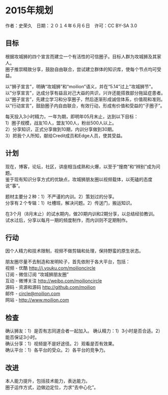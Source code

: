 # 2015年规划

作者：史荣久　日期：２０１４年６月６日　许可：CC BY-SA 3.0

## 目标

根据攻城狮的四个宣言而建立一个有活性的可信圈子。目标人群为攻城狮及其家人。  
圈子推崇精致分享，鼓励自由联合，尝试建立群体的知识库，使每个节点均可受益。

以"狮子宣言"，明确“攻城狮”和“moilion”语义，并在“5.14”过上"攻城狮节"。  
以"分享宣言"，达成分享有益且对己大益的共识，兴许还能搭救部分拖延症患者。  
以“圈子宣言”，先建立学习和分享圈子，然后逐渐形成诚信体系，价值观和准则。  
以“行动宣言”，鼓励圈子内自由联合，有效行动，形成有价值和受益的“子圈子”。

每天投入3小时精力，一年为期，即明年05月末止，达到以下目标：  
1）圈子规模，战友10人，盟友100人，粉丝500人以上。  
2）分享知识，正式分享做到10期，内训分享做到30期。  
3）把我个人所知，献给Credit成员和Edge人员，使其受益。

## 计划

现在，博客，论坛，社区，讲座相当成熟和火爆，以至于“搜商”和“辨别”成为问题。  
鉴于现有知识分享方式的优缺点，攻城狮朋友圈以视频载体，以死磕的态度说“事”。  

题材主要分２种：1）不严谨的内训。2）策划过的分享。  
分享有２个专辑：1）吐槽班，解决问题。2）传送门，搬运知识。

在3个月（8月末止）的试水期内，做20期内训和2期分享，以总结经验教训。  
试水过后，分享以每月一期的频度制作，而内训则不定期制作。

## 行动

因个人精力和技术限制，视频不做剪辑和处理，保持野蛮的原生状态。  

朋友圈尽量不去制造和发明轮子，首先依附于各大平台，包括：  
视频 - 优酷 http://i.youku.com/moilioncircle  
订阅 - 微信订阅 “攻城狮朋友圈”  
互动 - 微博关注 http://weibo.com/moilioncircle  
源码 - 资源和源码 http://github.com/moilion  
邮件 - circle@moilion.com  
网站 - http://www.moilion.com  

## 检查

确认狮友：1）是否有志同道合者一起加入。
确认精力：1）3小时是否合适。2）能否保证3小时。  
确认分享：1）视频是不是好途径。2）观看是否有效果。  
确认平台：1）各平台的受众。2）各平台的竞争力。

## 改进

本人能力提升，包括技术能力，表达能力。  
圈子运作方式，边做边定位，力求“去中心化”。

